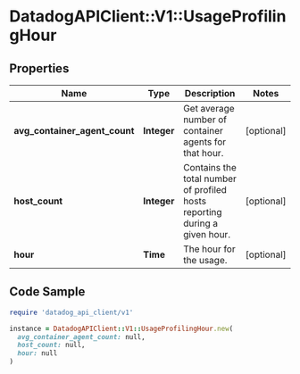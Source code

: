 # DatadogAPIClient::V1::UsageProfilingHour

## Properties

| Name | Type | Description | Notes |
| ---- | ---- | ----------- | ----- |
| **avg_container_agent_count** | **Integer** | Get average number of container agents for that hour. | [optional] |
| **host_count** | **Integer** | Contains the total number of profiled hosts reporting during a given hour. | [optional] |
| **hour** | **Time** | The hour for the usage. | [optional] |

## Code Sample

```ruby
require 'datadog_api_client/v1'

instance = DatadogAPIClient::V1::UsageProfilingHour.new(
  avg_container_agent_count: null,
  host_count: null,
  hour: null
)
```

